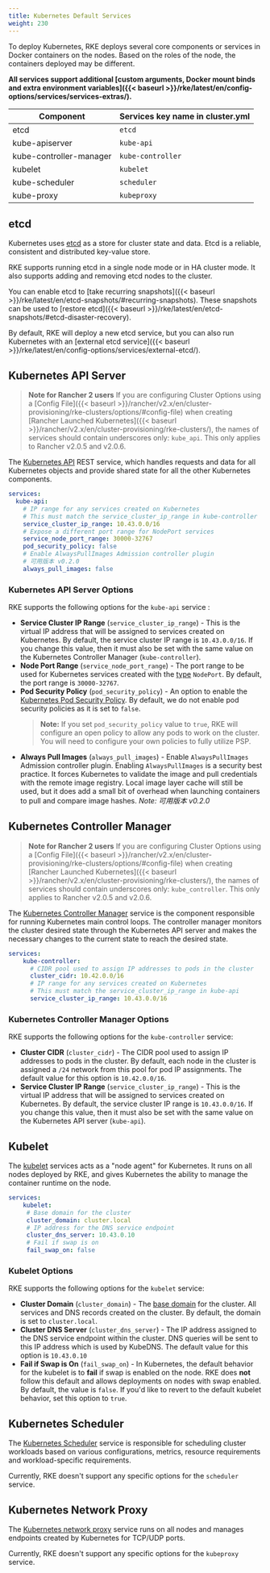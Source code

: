 ```yaml
---
title: Kubernetes Default Services
weight: 230
---
```


To deploy Kubernetes, RKE deploys several core components or services in Docker containers on the nodes. Based on the roles of the node, the containers deployed may be different.

**All services support additional [custom arguments, Docker mount binds and extra environment variables]({{< baseurl >}}/rke/latest/en/config-options/services/services-extras/).**

| Component               | Services key name in cluster.yml |
|-------------------------|----------------------------------|
| etcd                    | `etcd`                           |
| kube-apiserver          | `kube-api`                       |
| kube-controller-manager | `kube-controller`                |
| kubelet                 | `kubelet`                        |
| kube-scheduler          | `scheduler`                      |
| kube-proxy              | `kubeproxy`                      |

## etcd

Kubernetes uses [etcd](https://github.com/coreos/etcd/blob/master/Documentation/docs.md) as a store for cluster state and data. Etcd is a reliable, consistent and distributed key-value store.

RKE supports running etcd in a single node mode or in HA cluster mode. It also supports adding and removing etcd nodes to the cluster.

You can enable etcd to [take recurring snapshots]({{< baseurl >}}/rke/latest/en/etcd-snapshots/#recurring-snapshots). These snapshots can be used to [restore etcd]({{< baseurl >}}/rke/latest/en/etcd-snapshots/#etcd-disaster-recovery). 

By default, RKE will deploy a new etcd service, but you can also run Kubernetes with an [external etcd service]({{< baseurl >}}/rke/latest/en/config-options/services/external-etcd/).

## Kubernetes API Server

> **Note for Rancher 2 users** If you are configuring Cluster Options using a [Config File]({{< baseurl >}}/rancher/v2.x/en/cluster-provisioning/rke-clusters/options/#config-file) when creating [Rancher Launched Kubernetes]({{< baseurl >}}/rancher/v2.x/en/cluster-provisioning/rke-clusters/), the names of services should contain underscores only: `kube_api`. This only applies to Rancher v2.0.5 and v2.0.6.

The [Kubernetes API](https://kubernetes.io/docs/reference/command-line-tools-reference/kube-apiserver/) REST service, which handles requests and data for all Kubernetes objects and provide shared state for all the other Kubernetes components.

```yaml
services:
  kube-api:
    # IP range for any services created on Kubernetes
    # This must match the service_cluster_ip_range in kube-controller
    service_cluster_ip_range: 10.43.0.0/16
    # Expose a different port range for NodePort services
    service_node_port_range: 30000-32767
    pod_security_policy: false
    # Enable AlwaysPullImages Admission controller plugin
    # 可用版本 v0.2.0
    always_pull_images: false
```

### Kubernetes API Server Options

RKE supports the following options for the `kube-api` service :

- **Service Cluster IP Range** (`service_cluster_ip_range`) - This is the virtual IP address that will be assigned to services created on Kubernetes. By default, the service cluster IP range is `10.43.0.0/16`. If you change this value, then it must also be set with the same value on the Kubernetes Controller Manager (`kube-controller`).
- **Node Port Range** (`service_node_port_range`) - The port range to be used for Kubernetes services created with the [type](https://kubernetes.io/docs/concepts/services-networking/service/#publishing-services-service-types) `NodePort`. By default, the port range is `30000-32767`.
- **Pod Security Policy** (`pod_security_policy`) - An option to enable the [Kubernetes Pod Security Policy](https://kubernetes.io/docs/concepts/policy/pod-security-policy/). By default, we do not enable pod security policies as it is set to `false`.
    > **Note:** If you set `pod_security_policy` value to `true`, RKE will configure an  open policy to allow any pods to work on the cluster. You will need to configure your own policies to fully utilize PSP.
- **Always Pull Images** (`always_pull_images`) - Enable `AlwaysPullImages` Admission controller plugin.  Enabling `AlwaysPullImages` is a security best practice. It forces Kubernetes to validate the image and pull credentials with the remote image registry. Local image layer cache will still be used, but it does add a small bit of overhead when launching containers to pull and compare image hashes. _Note: 可用版本 v0.2.0_

## Kubernetes Controller Manager

> **Note for Rancher 2 users** If you are configuring Cluster Options using a [Config File]({{< baseurl >}}/rancher/v2.x/en/cluster-provisioning/rke-clusters/options/#config-file) when creating [Rancher Launched Kubernetes]({{< baseurl >}}/rancher/v2.x/en/cluster-provisioning/rke-clusters/), the names of services should contain underscores only: `kube_controller`. This only applies to Rancher v2.0.5 and v2.0.6.

The [Kubernetes Controller Manager](https://kubernetes.io/docs/reference/command-line-tools-reference/kube-controller-manager/) service is the component responsible for running Kubernetes main control loops. The controller manager monitors the cluster desired state through the Kubernetes API server and makes the necessary changes to the current state to reach the desired state.

```yaml
services:
    kube-controller:
      # CIDR pool used to assign IP addresses to pods in the cluster
      cluster_cidr: 10.42.0.0/16
      # IP range for any services created on Kubernetes
      # This must match the service_cluster_ip_range in kube-api
      service_cluster_ip_range: 10.43.0.0/16
```

### Kubernetes Controller Manager Options

RKE supports the following options for the `kube-controller` service:

- **Cluster CIDR** (`cluster_cidr`) - The CIDR pool used to assign IP addresses to pods in the cluster. By default, each node in the cluster is assigned a `/24` network from this pool for pod IP assignments. The default value for this option is `10.42.0.0/16`.
- **Service Cluster IP Range** (`service_cluster_ip_range`) - This is the virtual IP address that will be assigned to services created on Kubernetes. By default, the service cluster IP range is `10.43.0.0/16`. If you change this value, then it must also be set with the same value on the Kubernetes API server (`kube-api`).

## Kubelet

The [kubelet](https://kubernetes.io/docs/reference/command-line-tools-reference/kubelet/) services acts as a "node agent" for Kubernetes. It runs on all nodes deployed by RKE, and gives Kubernetes the ability to manage the container runtime on the node.

```yaml
services:
    kubelet:
     # Base domain for the cluster
     cluster_domain: cluster.local
     # IP address for the DNS service endpoint
     cluster_dns_server: 10.43.0.10
     # Fail if swap is on
     fail_swap_on: false
```

### Kubelet Options

RKE supports the following options for the `kubelet` service:

- **Cluster Domain** (`cluster_domain`) - The [base domain](https://kubernetes.io/docs/concepts/services-networking/dns-pod-service/) for the cluster. All services and DNS records created on the cluster. By default, the domain is set to `cluster.local`.
- **Cluster DNS Server** (`cluster_dns_server`) - The IP address assigned to the DNS service endpoint within the cluster. DNS queries will be sent to this IP address which is used by KubeDNS. The default value for this option is `10.43.0.10`
- **Fail if Swap is On** (`fail_swap_on`) - In Kubernetes, the default behavior for the kubelet is to **fail** if swap is enabled on the node. RKE does **not** follow this default and allows deployments on nodes with swap enabled. By default, the value is `false`. If you'd like to revert to the default kubelet behavior, set this option to `true`.  

## Kubernetes Scheduler

The [Kubernetes Scheduler](https://kubernetes.io/docs/reference/command-line-tools-reference/kube-scheduler/) service is responsible for scheduling cluster workloads based on various configurations, metrics, resource requirements and workload-specific requirements.

Currently, RKE doesn't support any specific options for the `scheduler` service.

## Kubernetes Network Proxy
The [Kubernetes network proxy](https://kubernetes.io/docs/reference/command-line-tools-reference/kube-proxy/) service runs on all nodes and manages endpoints created by Kubernetes for TCP/UDP ports.

Currently, RKE doesn't support any specific options for the `kubeproxy` service.
